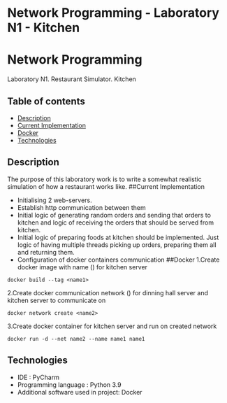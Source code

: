 # Network Programming - Laboratory N1 - Kitchen

# Network Programming 
Laboratory N1. Restaurant Simulator. Kitchen

## Table of contents
* [Description](#description)
* [Current Implementation](#current-implementation) 
* [Docker](#docker)
* [Technologies](#technologies)
## Description
The purpose of this laboratory work is to write a somewhat realistic simulation of how a restaurant works like.
##Current Implementation
* Initialising 2 web-servers.
* Establish http communication between them
* Initial logic of generating random orders and sending that orders to kitchen and logic of receiving the orders that should be served from kitchen.
* Initial logic of preparing foods at kitchen should be implemented. Just logic of having multiple threads picking up orders, preparing them all and returning them.
* Configuration of docker containers communication
##Docker
1.Create docker image with name (<name1>) for kitchen server
~~~
docker build --tag <name1> 
~~~
2.Create docker communication network (<name2>) for dinning hall server and kitchen server to communicate on
~~~
docker network create <name2>
~~~
3.Create docker container for kitchen server and run on created network
~~~
docker run -d --net name2 --name name1 name1
~~~
## Technologies
* IDE : PyCharm
* Programming language : Python 3.9
* Additional software used in project: Docker